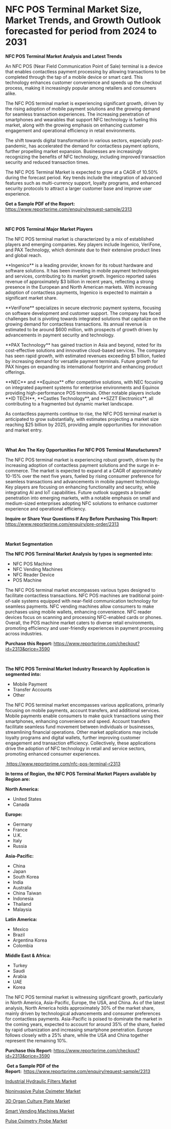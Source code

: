 <p><h1>NFC POS Terminal Market Size, Market Trends, and Growth Outlook forecasted for period from 2024 to 2031</h1></p><p><strong>NFC POS Terminal Market Analysis and Latest Trends</strong></p>
<p><p>An NFC POS (Near Field Communication Point of Sale) terminal is a device that enables contactless payment processing by allowing transactions to be completed through the tap of a mobile device or smart card. This technology enhances customer convenience and speeds up the checkout process, making it increasingly popular among retailers and consumers alike.</p><p>The NFC POS terminal market is experiencing significant growth, driven by the rising adoption of mobile payment solutions and the growing demand for seamless transaction experiences. The increasing penetration of smartphones and wearables that support NFC technology is fueling this market, along with the growing emphasis on enhancing customer engagement and operational efficiency in retail environments.</p><p>The shift towards digital transformation in various sectors, especially post-pandemic, has accelerated the demand for contactless payment options, further propelling market expansion. Businesses are increasingly recognizing the benefits of NFC technology, including improved transaction security and reduced transaction times.</p><p>The NFC POS Terminal Market is expected to grow at a CAGR of 10.50% during the forecast period. Key trends include the integration of advanced features such as multi-currency support, loyalty programs, and enhanced security protocols to attract a larger customer base and improve user experience.</p></p>
<p><strong>Get a Sample PDF of the Report:&nbsp;</strong> <a href="https://www.reportprime.com/enquiry/request-sample/2313">https://www.reportprime.com/enquiry/request-sample/2313</a></p>
<p>&nbsp;</p>
<p><strong>NFC POS Terminal Major Market Players</strong></p>
<p><p>The NFC POS terminal market is characterized by a mix of established players and emerging companies. Key players include Ingenico, VeriFone, and PAX Technology, which dominate due to their extensive product lines and global reach.</p><p>**Ingenico** is a leading provider, known for its robust hardware and software solutions. It has been investing in mobile payment technologies and services, contributing to its market growth. Ingenico reported sales revenue of approximately $3 billion in recent years, reflecting a strong presence in the European and North American markets. With increasing adoption of contactless payments, Ingenico is expected to maintain a significant market share.</p><p>**VeriFone** specializes in secure electronic payment systems, focusing on software development and customer support. The company has faced challenges but is pivoting towards integrated solutions that capitalize on the growing demand for contactless transactions. Its annual revenue is estimated to be around $600 million, with prospects of growth driven by advancements in payment security and technology.</p><p>**PAX Technology** has gained traction in Asia and beyond, noted for its cost-effective solutions and innovative cloud-based services. The company has seen rapid growth, with estimated revenues exceeding $1 billion, fueled by increasing demand for versatile payment terminals. Future growth for PAX hinges on expanding its international footprint and enhancing product offerings.</p><p>**NEC** and **Equinox** offer competitive solutions, with NEC focusing on integrated payment systems for enterprise environments and Equinox providing high-performance POS terminals. Other notable players include **ID TECH**, **Castles Technology**, and **SZZT Electronics**, all contributing to a fragmented but dynamic market landscape.</p><p>As contactless payments continue to rise, the NFC POS terminal market is anticipated to grow substantially, with estimates projecting a market size reaching $25 billion by 2025, providing ample opportunities for innovation and market entry.</p></p>
<p>&nbsp;</p>
<p><strong>What Are The Key Opportunities For NFC POS Terminal Manufacturers?</strong></p>
<p><p>The NFC POS terminal market is experiencing robust growth, driven by the increasing adoption of contactless payment solutions and the surge in e-commerce. The market is expected to expand at a CAGR of approximately 10-15% over the next five years, fueled by rising consumer preference for seamless transactions and advancements in mobile payment technology. Key players are focusing on enhancing functionality and security, while integrating AI and IoT capabilities. Future outlook suggests a broader penetration into emerging markets, with a notable emphasis on small and medium-sized enterprises adopting NFC solutions to enhance customer experience and operational efficiency.</p></p>
<p><strong>Inquire or Share Your Questions If Any Before Purchasing This Report:</strong> <a href="https://www.reportprime.com/enquiry/pre-order/2313">https://www.reportprime.com/enquiry/pre-order/2313</a></p>
<p>&nbsp;</p>
<p><strong>Market Segmentation</strong></p>
<p><strong>The NFC POS Terminal Market Analysis by types is segmented into:</strong></p>
<p><ul><li>NFC POS Machine</li><li>NFC Vending Machines</li><li>NFC Reader Device</li><li>POS Machine</li></ul></p>
<p><p>The NFC POS terminal market encompasses various types designed to facilitate contactless transactions. NFC POS machines are traditional point-of-sale systems equipped with near-field communication technology for seamless payments. NFC vending machines allow consumers to make purchases using mobile wallets, enhancing convenience. NFC reader devices focus on scanning and processing NFC-enabled cards or phones. Overall, the POS machine market caters to diverse retail environments, promoting efficiency and user-friendly experiences in payment processing across industries.</p></p>
<p><strong>Purchase this Report:&nbsp;</strong><a href="https://www.reportprime.com/checkout?id=2313&price=3590">https://www.reportprime.com/checkout?id=2313&price=3590</a></p>
<p>&nbsp;</p>
<p><strong>The NFC POS Terminal Market Industry Research by Application is segmented into:</strong></p>
<p><ul><li>Mobile Payment</li><li>Transfer Accounts</li><li>Other</li></ul></p>
<p><p>The NFC POS terminal market encompasses various applications, primarily focusing on mobile payments, account transfers, and additional services. Mobile payments enable consumers to make quick transactions using their smartphones, enhancing convenience and speed. Account transfers facilitate seamless fund movement between individuals or businesses, streamlining financial operations. Other market applications may include loyalty programs and digital wallets, further improving customer engagement and transaction efficiency. Collectively, these applications drive the adoption of NFC technology in retail and service sectors, promoting enhanced consumer experiences.</p></p>
<p><a href="https://www.reportprime.com/nfc-pos-terminal-r2313">&nbsp;https://www.reportprime.com/nfc-pos-terminal-r2313</a></p>
<p><strong>In terms of Region, the NFC POS Terminal Market Players available by Region are:</strong></p>
<p>
    <p> <strong> North America: </strong>
        <ul>
            <li>United States</li>
            <li>Canada</li>
        </ul>
        </p> 
    <p> <strong> Europe: </strong>
        <ul>
            <li>Germany</li>
            <li>France</li>
            <li>U.K.</li>
            <li>Italy</li>
            <li>Russia</li>
        </ul>
        </p> 
    <p> <strong> Asia-Pacific: </strong>
        <ul>
            <li>China</li>
            <li>Japan</li>
            <li>South Korea</li>
            <li>India</li>
            <li>Australia</li>
            <li>China Taiwan</li>
            <li>Indonesia</li>
            <li>Thailand</li>
            <li>Malaysia</li>
        </ul>
        </p> 
    <p> <strong> Latin America: </strong>
        <ul>
            <li>Mexico</li>
            <li>Brazil</li>
            <li>Argentina Korea</li>
            <li>Colombia</li>
        </ul>
        </p> 
    <p> <strong> Middle East & Africa: </strong>
        <ul>
            <li>Turkey</li>
            <li>Saudi</li>
            <li>Arabia</li>
            <li>UAE</li>
            <li>Korea</li>
        </ul>
    </p>
    </p>
<p><p>The NFC POS terminal market is witnessing significant growth, particularly in North America, Asia-Pacific, Europe, the USA, and China. As of the latest analysis, North America holds approximately 30% of the market share, mainly driven by technological advancements and consumer preferences for contactless payments. Asia-Pacific is poised to dominate the market in the coming years, expected to account for around 35% of the share, fueled by rapid urbanization and increasing smartphone penetration. Europe follows closely with a 25% share, while the USA and China together represent the remaining 10%.</p></p>
<p><strong>Purchase this Report: </strong><a href="https://www.reportprime.com/checkout?id=2313&price=3590">https://www.reportprime.com/checkout?id=2313&price=3590</a></p>
<p>&nbsp;<strong>Get a Sample PDF of the Report:&nbsp;&nbsp;</strong><a href="https://www.reportprime.com/enquiry/request-sample/2313">https://www.reportprime.com/enquiry/request-sample/2313</a></p>
<p><strong></strong></p>
<p><p><a href="https://www.linkedin.com/pulse/emerging-trends-industrial-hydraulic-filters-market-global-outlook-ahbuc?trackingId=9MQ8YyIjSPqadEQyd9BBvA%3D%3D">Industrial Hydraulic Filters Market</a></p><p><a href="https://medium.com/@eliasman59/noninvasive-pulse-oximeter-industry-forecast-market-shifts-and-strategic-imperatives-2024-2031-64dcec358b99">Noninvasive Pulse Oximeter Market</a></p><p><a href="https://issuu.com/reportprime-2/docs/3d-organ-culture-plate-market-size-_ec4d44883f5e94">3D Organ Culture Plate Market</a></p><p><a href="https://www.linkedin.com/pulse/global-perspectives-smart-vending-machines-market-trends-forecast-zg7ec?trackingId=QXxx9udBQuyAZKehPScPbQ%3D%3D">Smart Vending Machines Market</a></p><p><a href="https://medium.com/@eliasman59/pulse-oximetry-probe-market-outlook-and-forecast-from-2024-to-2031-6aef7a17ff67">Pulse Oximetry Probe Market</a></p></p>